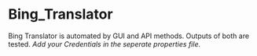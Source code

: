# Bing_Translator
Bing Translator is automated by GUI and API methods.
Outputs of both are tested.
*Add your Credentials in the seperate properties file.*
